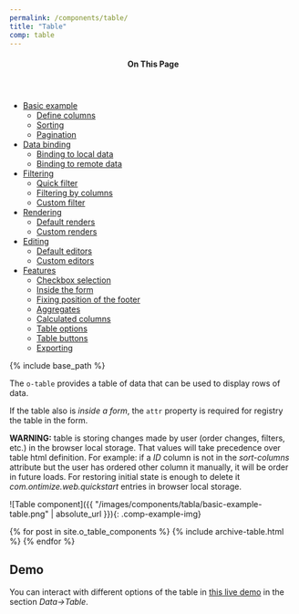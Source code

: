 ```yaml
---
permalink: /components/table/
title: "Table"
comp: table
---
```


<aside class="sidebar__right">
  <nav class="toc">
    <header><h4 class="nav__title"><i class="fa fa-file-alt"></i> On This Page</h4></header>
    <ul class="toc__menu" id="markdown-toc">
      <li><a href="#basic-example" id="markdown-toc-overview">Basic example</a>
        <ul>
          <li><a href="#define-columns" id="markdown-toc-overview">Define columns</a></li>
          <li><a href="#sorting">Sorting</a></li>
          <li><a href="#pagination">Pagination</a></li>
        </ul>
      </li>
      <li><a href="#data-binding" id="markdown-toc-overview">Data binding</a>
        <ul>
          <li><a href="#binding-to-local-data" id="markdown-toc-overview">Binding to local data</a></li>
          <li><a href="#binding-to-remote-data">Binding to remote data</a></li>
        </ul>
      </li>
        <li><a href="#filtering">Filtering </a>
          <ul>
            <li><a href="#general-filtering">Quick filter</a></li>
            <li><a href="#filtering-by-columns">Filtering by columns</a></li>
            <li><a href="#custom-filter">Custom filter</a></li>
          </ul>
      </li>
      <li><a href="#rendering" id="markdown-toc-overview">Rendering</a>
        <ul>
          <li><a href="#rendering">Default renders </a></li>
          <li><a href="#customazing-template">Custom renders </a></li>
        </ul>
      </li>
      <li><a href="#editing" id="markdown-toc-overview">Editing</a>
        <ul>
          <li><a href="#default-editors">Default editors </a></li>
          <li><a href="#custom-editors">Custom editors </a></li>
        </ul>
      </li>
      <li><a href="#checkbox-selection" id="markdown-toc-overview">Features</a>
        <ul>
          <li><a href="#checkbox-selection">Checkbox selection </a></li>
          <li><a href="#inside-the-form">Inside the form </a></li>
          <li><a href="#fixing-position-of-the-footer">Fixing position of the footer </a></li>
          <li><a href="#aggregates">Aggregates </a></li>
          <li><a href="#calculated-columns">Calculated columns </a></li>
          <li><a href="#table-options" id="markdown-toc-overview">Table options</a></li>
          <li><a href="#table-buttons" id="markdown-toc-overview">Table buttons</a></li>
          <li><a href="#exporting" id="markdown-toc-overview">Exporting</a></li>
        </ul>
      </li>
    </ul>
  </nav>
</aside>

{% include base_path %}

The `o-table` provides a table of data that can be used to display rows of data.

If the table also is *inside a form*, the `attr` property is required for registry the table in the form. 

<div class="notice--warning" markdown="1">

  **WARNING:** table is storing changes made by user (order changes, filters, etc.) in the browser local storage. That values will take precedence over table html definition.
  For example: if a *ID* column is not in the *sort-columns* attribute but the user has ordered
  other column it manually, it will be order in future loads. For restoring initial state is enough to
  delete it *com.ontimize.web.quickstart* entries in browser local storage.

</div>

![Table component]({{ "/images/components/tabla/basic-example-table.png" | absolute_url }}){: .comp-example-img}


{% for post in site.o_table_components %}
  {% include archive-table.html %}
{% endfor %}




## Demo

You can interact with different options of the table in <a href="https://ontimizeweb.github.io/ontimize-web-ngx-playground/">this live demo</a> in the section *Data->Table*.